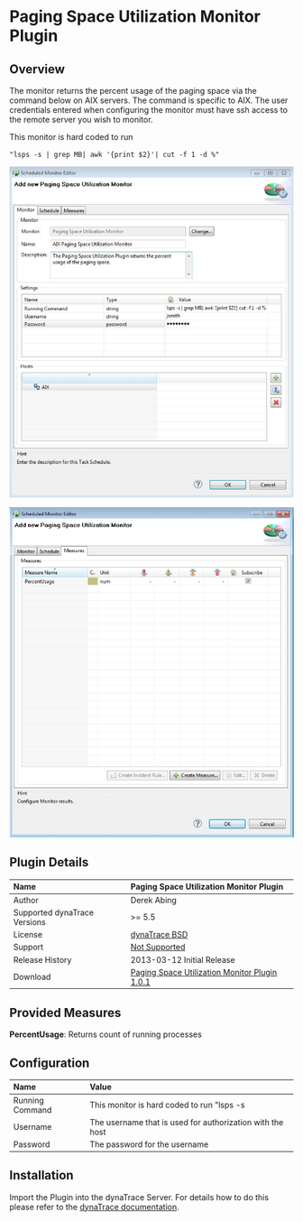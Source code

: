 # Paging Space Utilization Monitor Plugin

## Overview

The monitor returns the percent usage of the paging space via the command below on AIX servers. The command is specific to AIX. The user credentials entered when configuring the monitor must have ssh
access to the remote server you wish to monitor.

This monitor is hard coded to run

    
    
    "lsps -s | grep MB| awk '{print $2}'| cut -f 1 -d %"

![images_community/download/attachments/114557272/Paging_Space_Utilization_Settings.jpg](images_community/download/attachments/114557272/Paging_Space_Utilization_Settings.jpg)

![images_community/download/attachments/114557272/Paging_Space_Utilization_Measure.jpg](images_community/download/attachments/114557272/Paging_Space_Utilization_Measure.jpg)

## Plugin Details

| Name | Paging Space Utilization Monitor Plugin
| :--- | :---
| Author  | Derek Abing
| Supported dynaTrace Versions | >= 5.5
| License | [dynaTrace BSD](dynaTraceBSD.txt)
| Support | [Not Supported ](https://community.compuwareapm.com/community/display/DL/Support+Levels#SupportLevels-Community)  
| Release History | 2013-03-12 Initial Release
| Download | [Paging Space Utilization Monitor Plugin 1.0.1](com.dynatrace.diagnostics.plugins.PagingSpaceUtilizationPlugin_1.0.1.jar) 

## Provided Measures

**PercentUsage**: Returns count of running processes 

## Configuration

| Name | Value
| :--- | :---
| Running Command |This monitor is hard coded to run "lsps -s | grep MB| awk '{print $2}'| cut -f 1 -d %"
| Username |The username that is used for authorization with the host
| Password | The password for the username

## Installation

Import the Plugin into the dynaTrace Server. For details how to do this please refer to the [dynaTrace
documentation](https://community.compuwareapm.com/community.dynatrace.com/community/display/DOCDT50/Manage+and+Develop+Plugins#ManageandDevelopPlugins-ManageandDevelopPlugins).

